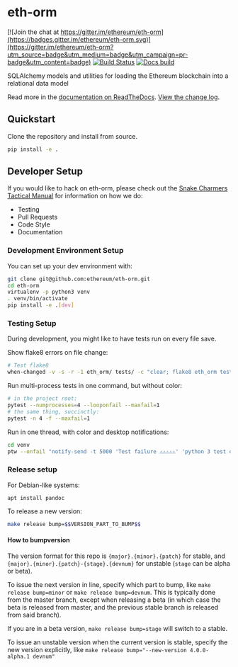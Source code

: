 # eth-orm

[![Join the chat at https://gitter.im/ethereum/eth-orm](https://badges.gitter.im/ethereum/eth-orm.svg)](https://gitter.im/ethereum/eth-orm?utm_source=badge&utm_medium=badge&utm_campaign=pr-badge&utm_content=badge)
[![Build Status](https://circleci.com/gh/ethereum/eth-orm.svg?style=shield)](https://circleci.com/gh/ethereum/eth-orm)
[![Docs build](https://readthedocs.org/projects/eth-orm/badge/?version=latest)](http://eth-orm.readthedocs.io/en/latest/?badge=latest)
   

SQLAlchemy models and utilities for loading the Ethereum blockchain into a relational data model

Read more in the [documentation on ReadTheDocs](https://eth-orm.readthedocs.io/). [View the change log](https://eth-orm.readthedocs.io/en/latest/releases.html).

## Quickstart

Clone the repository and install from source.

```sh
pip install -e .
```

## Developer Setup

If you would like to hack on eth-orm, please check out the [Snake Charmers
Tactical Manual](https://github.com/ethereum/snake-charmers-tactical-manual)
for information on how we do:

- Testing
- Pull Requests
- Code Style
- Documentation

### Development Environment Setup

You can set up your dev environment with:

```sh
git clone git@github.com:ethereum/eth-orm.git
cd eth-orm
virtualenv -p python3 venv
. venv/bin/activate
pip install -e .[dev]
```

### Testing Setup

During development, you might like to have tests run on every file save.

Show flake8 errors on file change:

```sh
# Test flake8
when-changed -v -s -r -1 eth_orm/ tests/ -c "clear; flake8 eth_orm tests && echo 'flake8 success' || echo 'error'"
```

Run multi-process tests in one command, but without color:

```sh
# in the project root:
pytest --numprocesses=4 --looponfail --maxfail=1
# the same thing, succinctly:
pytest -n 4 -f --maxfail=1
```

Run in one thread, with color and desktop notifications:

```sh
cd venv
ptw --onfail "notify-send -t 5000 'Test failure ⚠⚠⚠⚠⚠' 'python 3 test on eth-orm failed'" ../tests ../eth_orm
```

### Release setup

For Debian-like systems:
```
apt install pandoc
```

To release a new version:

```sh
make release bump=$$VERSION_PART_TO_BUMP$$
```

#### How to bumpversion

The version format for this repo is `{major}.{minor}.{patch}` for stable, and
`{major}.{minor}.{patch}-{stage}.{devnum}` for unstable (`stage` can be alpha or beta).

To issue the next version in line, specify which part to bump,
like `make release bump=minor` or `make release bump=devnum`. This is typically done from the
master branch, except when releasing a beta (in which case the beta is released from master,
and the previous stable branch is released from said branch).

If you are in a beta version, `make release bump=stage` will switch to a stable.

To issue an unstable version when the current version is stable, specify the
new version explicitly, like `make release bump="--new-version 4.0.0-alpha.1 devnum"`
